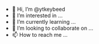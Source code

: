 - 👋 Hi, I’m @ytkeybeed
- 👀 I’m interested in ...
- 🌱 I’m currently learning ...
- 💞️ I’m looking to collaborate on ...
- 📫 How to reach me ...

<!---
ytkeybeed/ytkeybeed is a ✨ special ✨ repository because its `README.md` (this file) appears on your GitHub profile.
You can click the Preview link to take a look at your changes.
--->
